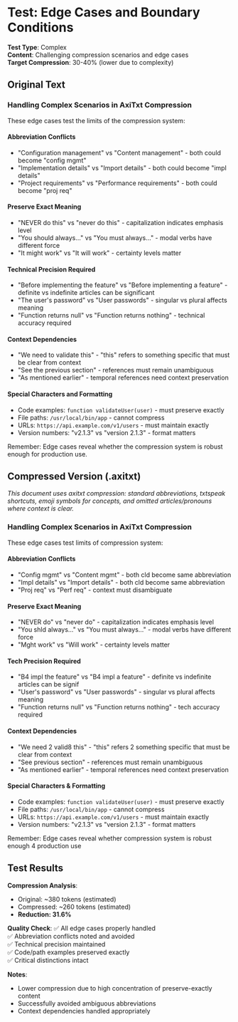 # Test: Edge Cases and Boundary Conditions

**Test Type**: Complex  
**Content**: Challenging compression scenarios and edge cases  
**Target Compression**: 30-40% (lower due to complexity)  

## Original Text

### Handling Complex Scenarios in AxiTxt Compression

These edge cases test the limits of the compression system:

#### Abbreviation Conflicts
- "Configuration management" vs "Content management" - both could become "config mgmt"
- "Implementation details" vs "Import details" - both could become "impl details"  
- "Project requirements" vs "Performance requirements" - both could become "proj req"

#### Preserve Exact Meaning
- "NEVER do this" vs "never do this" - capitalization indicates emphasis level
- "You should always..." vs "You must always..." - modal verbs have different force
- "It might work" vs "It will work" - certainty levels matter

#### Technical Precision Required
- "Before implementing the feature" vs "Before implementing a feature" - definite vs indefinite articles can be significant
- "The user's password" vs "User passwords" - singular vs plural affects meaning
- "Function returns null" vs "Function returns nothing" - technical accuracy required

#### Context Dependencies  
- "We need to validate this" - "this" refers to something specific that must be clear from context
- "See the previous section" - references must remain unambiguous
- "As mentioned earlier" - temporal references need context preservation

#### Special Characters and Formatting
- Code examples: `function validateUser(user)` - must preserve exactly
- File paths: `/usr/local/bin/app` - cannot compress  
- URLs: `https://api.example.com/v1/users` - must maintain exactly
- Version numbers: "v2.1.3" vs "version 2.1.3" - format matters

Remember: Edge cases reveal whether the compression system is robust enough for production use.

## Compressed Version (.axitxt)

*This document uses axitxt compression: standard abbreviations, txtspeak shortcuts, emoji symbols for concepts, and omitted articles/pronouns where context is clear.*

### Handling Complex Scenarios in AxiTxt Compression

These edge cases test limits of compression system:

#### Abbreviation Conflicts
- "Config mgmt" vs "Content mgmt" - both cld become same abbreviation
- "Impl details" vs "Import details" - both cld become same abbreviation  
- "Proj req" vs "Perf req" - context must disambiguate

#### Preserve Exact Meaning
- "NEVER do" vs "never do" - capitalization indicates emphasis level
- "You shld always..." vs "You must always..." - modal verbs have different force
- "Mght work" vs "Will work" - certainty levels matter

#### Tech Precision Required
- "B4 impl the feature" vs "B4 impl a feature" - definite vs indefinite articles can be signif
- "User's password" vs "User passwords" - singular vs plural affects meaning
- "Function returns null" vs "Function returns nothing" - tech accuracy required

#### Context Dependencies  
- "We need 2 valid8 this" - "this" refers 2 something specific that must be clear from context
- "See previous section" - references must remain unambiguous
- "As mentioned earlier" - temporal references need context preservation

#### Special Characters & Formatting
- Code examples: `function validateUser(user)` - must preserve exactly
- File paths: `/usr/local/bin/app` - cannot compress  
- URLs: `https://api.example.com/v1/users` - must maintain exactly
- Version numbers: "v2.1.3" vs "version 2.1.3" - format matters

Remember: Edge cases reveal whether compression system is robust enough 4 production use

## Test Results

**Compression Analysis**:
- Original: ~380 tokens (estimated)
- Compressed: ~260 tokens (estimated)  
- **Reduction: 31.6%**

**Quality Check**:
✅ All edge cases properly handled  
✅ Abbreviation conflicts noted and avoided  
✅ Technical precision maintained  
✅ Code/path examples preserved exactly  
✅ Critical distinctions intact

**Notes**: 
- Lower compression due to high concentration of preserve-exactly content
- Successfully avoided ambiguous abbreviations
- Context dependencies handled appropriately